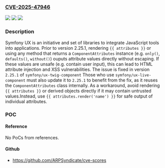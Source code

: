 ### [CVE-2025-47946](https://cve.mitre.org/cgi-bin/cvename.cgi?name=CVE-2025-47946)
![](https://img.shields.io/static/v1?label=Product&message=ux&color=blue)
![](https://img.shields.io/static/v1?label=Version&message=%3D%20%3C%202.25.1%20&color=brighgreen)
![](https://img.shields.io/static/v1?label=Vulnerability&message=CWE-79%3A%20Improper%20Neutralization%20of%20Input%20During%20Web%20Page%20Generation%20('Cross-site%20Scripting')&color=brighgreen)

### Description

Symfony UX is an initiative and set of libraries to integrate JavaScript tools into applications. Prior to version 2.25.1, rendering `{{ attributes }}` or using any method that returns a `ComponentAttributes` instance (e.g. `only()`, `defaults()`, `without()`) ouputs attribute values directly without escaping. If these values are unsafe (e.g. contain user input), this can lead to HTML attribute injection and XSS vulnerabilities. The issue is fixed in version `2.25.1` of `symfony/ux-twig-component` Those who use `symfony/ux-live-component` must also update it to `2.25.1` to benefit from the fix, as it reuses the `ComponentAttributes` class internally. As a workaround, avoid rendering `{{ attributes }}` or derived objects directly if it may contain untrusted values.Instead, use `{{ attributes.render('name') }}` for safe output of individual attributes.

### POC

#### Reference
No PoCs from references.

#### Github
- https://github.com/ARPSyndicate/cve-scores

